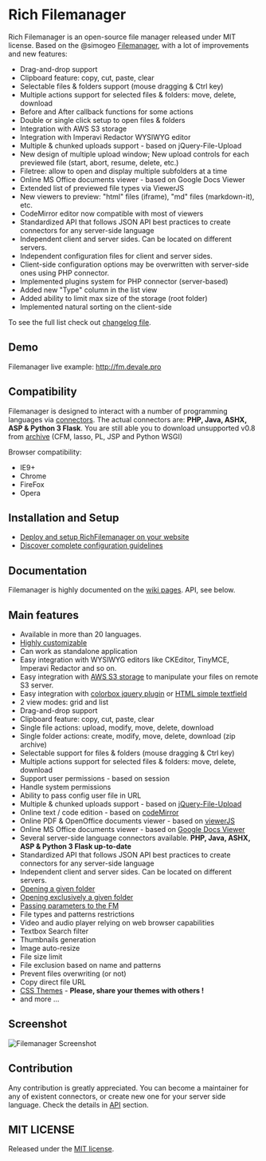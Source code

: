 Rich Filemanager
========================

Rich Filemanager is an open-source file manager released under MIT license.
Based on the @simogeo [Filemanager](https://github.com/simogeo/Filemanager), with a lot of improvements and new features:

* Drag-and-drop support
* Clipboard feature: copy, cut, paste, clear
* Selectable files & folders support (mouse dragging & Ctrl key)
* Multiple actions support for selected files & folders: move, delete, download
* Before and After callback functions for some actions
* Double or single click setup to open files & folders
* Integration with AWS S3 storage
* Integration with Imperavi Redactor WYSIWYG editor
* Multiple & chunked uploads support - based on jQuery-File-Upload
* New design of multiple upload window; New upload controls for each previewed file (start, abort, resume, delete, etc.)
* Filetree: allow to open and display multiple subfolders at a time
* Online MS Office documents viewer - based on Google Docs Viewer
* Extended list of previewed file types via ViewerJS
* New viewers to preview: "html" files (iframe), "md" files (markdown-it), etc.
* CodeMirror editor now compatible with most of viewers 
* Standardized API that follows JSON API best practices to create connectors for any server-side language
* Independent client and server sides. Can be located on different servers.
* Independent configuration files for client and server sides.
* Client-side configuration options may be overwritten with server-side ones using PHP connector.
* Implemented plugins system for PHP connector (server-based)
* Added new "Type" column in the list view
* Added ability to limit max size of the storage (root folder)
* Implemented natural sorting on the client-side

To see the full list check out [changelog file](https://github.com/servocoder/RichFilemanager/blob/master/changelog).


Demo
----

Filemanager live example: http://fm.devale.pro


Compatibility
-------------

Filemanager is designed to interact with a number of programming languages via [connectors](https://github.com/servocoder/RichFilemanager/tree/master/connectors).
The actual connectors are: **PHP, Java, ASHX, ASP & Python 3 Flask**.
You are still able you to download unsupported v0.8 from [archive](https://github.com/simogeo/Filemanager/archive/v0.8.zip) (CFM, lasso, PL, JSP and Python WSGI)

Browser compatibility:

* IE9+
* Chrome
* FireFox
* Opera


Installation and Setup
----------------------

* [Deploy and setup RichFilemanager on your website](https://github.com/servocoder/RichFilemanager/wiki/Deploy-and-setup)
* [Discover complete configuration guidelines](https://github.com/servocoder/RichFilemanager/wiki/Configuration-options)


Documentation
-------------

Filemanager is highly documented on the [wiki pages](https://github.com/servocoder/RichFilemanager/wiki). API, see below.


Main features
-------------

* Available in more than 20 languages.
* [Highly customizable](https://github.com/servocoder/RichFilemanager/wiki/Configuration-options)
* Can work as standalone application
* Easy integration with WYSIWYG editors like CKEditor, TinyMCE, Imperavi Redactor and so on.
* Easy integration with [AWS S3 storage](https://github.com/servocoder/RichFilemanager-PHP) to manipulate your files on remote S3 server.
* Easy integration with [colorbox jquery plugin](https://github.com/servocoder/RichFilemanager/wiki/How-to-use-the-filemanager-with-colorbox) or [HTML simple textfield](https://github.com/servocoder/RichFilemanager/wiki/How-to-use-the-filemanager-from-a-simple-textfield)
* 2 view modes: grid and list
* Drag-and-drop support
* Clipboard feature: copy, cut, paste, clear
* Single file actions: upload, modify, move, delete, download
* Single folder actions: create, modify, move, delete, download (zip archive)
* Selectable support for files & folders (mouse dragging & Ctrl key)
* Multiple actions support for selected files & folders: move, delete, download
* Support user permissions - based on session
* Handle system permissions
* Ability to pass config user file in URL
* Multiple & chunked uploads support - based on [jQuery-File-Upload](https://github.com/blueimp/jQuery-File-Upload)
* Online text / code edition - based on [codeMirror](http://codemirror.net/)
* Online PDF & OpenOffice documents viewer - based on [viewerJS](http://viewerjs.org/)
* Online MS Office documents viewer - based on [Google Docs Viewer](http://docs.google.com/viewer/)
* Several server-side language connectors available. **PHP, Java, ASHX, ASP & Python 3 Flask up-to-date**
* Standardized API that follows JSON API best practices to create connectors for any server-side language
* Independent client and server sides. Can be located on different servers.
* [Opening a given folder](https://github.com/servocoder/RichFilemanager/wiki/How-to-open-a-given-folder-different-from-root-folder-when-opening-the-filemanager)
* [Opening exclusively a given folder](https://github.com/servocoder/RichFilemanager/wiki/How-to-open-%28exclusively%29-a-given-subfolder)
* [Passing parameters to the FM](https://github.com/servocoder/RichFilemanager/wiki/Passing-parameters-to-the-FM)
* File types and patterns restrictions
* Video and audio player relying on web browser capabilities
* Textbox Search filter
* Thumbnails generation
* Image auto-resize
* File size limit
* File exclusion based on name and patterns
* Prevent files overwriting (or not)
* Copy direct file URL
* [CSS Themes](https://github.com/servocoder/RichFilemanager/wiki/Create-your-own-theme) - **Please, share your themes with others !**
* and more ...


Screenshot
-------------

![Filemanager Screenshot](http://image.prntscr.com/image/36ed7f7531454f75b5462764f02b2cbd.png)


Contribution
------------

Any contribution is greatly appreciated.
You can become a maintainer for any of existent connectors, or create new one for your server side language.
Check the details in [API](https://github.com/servocoder/RichFilemanager/wiki/API) section.


MIT LICENSE
-----------

Released under the [MIT license](http://opensource.org/licenses/MIT).